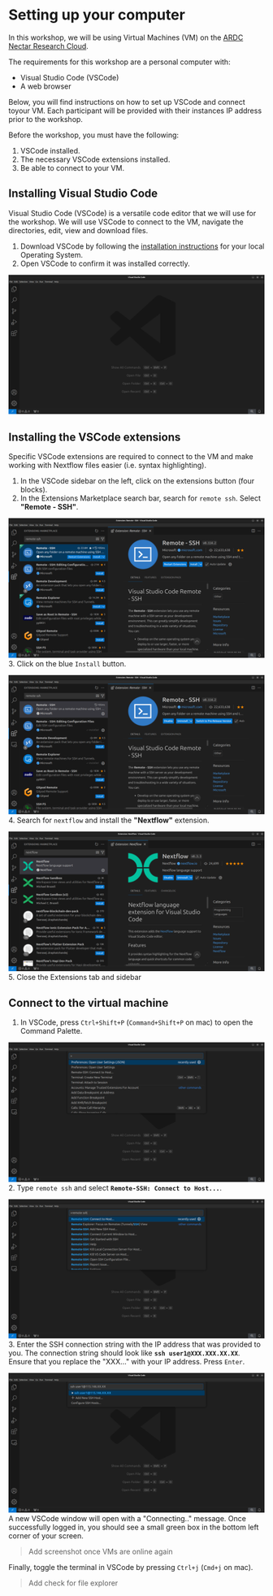 # Setting up your computer

In this workshop, we will be using Virtual Machines (VM) on the
[ARDC Nectar Research Cloud](https://ardc.edu.au/services/ardc-nectar-research-cloud/).

The requirements for this workshop are a personal computer with:

- Visual Studio Code (VSCode)
- A web browser

Below, you will find instructions on how to set up VSCode and connect toyour VM.
Each participant will be provided with their instances IP address prior
to the workshop.

Before the workshop, you must have the following:

1. VSCode installed.
2. The necessary VSCode extensions installed.
3. Be able to connect to your VM.  

## Installing Visual Studio Code

Visual Studio Code (VSCode) is a versatile code editor that we will use for the
workshop. We will use VSCode to connect to the VM, navigate the directories,
edit, view and download files. 

1. Download VSCode by following the 
[installation instructions](https://code.visualstudio.com/docs/setup/setup-overview)
for your local Operating System.  
2. Open VSCode to confirm it was installed correctly.  

![](img/vscode_0.png)

## Installing the VSCode extensions

Specific VSCode extensions are required to connect to the VM and make working
with Nextflow files easier (i.e. syntax highlighting).  

1. In the VSCode sidebar on the left, click on the extensions button (four
blocks).
2. In the Extensions Marketplace search bar, search for `remote ssh`. Select
**"Remote - SSH"**.

![](img/vscode_1.png)
3. Click on the blue `Install` button.

![](img/vscode_2.png)
4. Search for `nextflow` and install the **"Nextflow"** extension.  

![](img/vscode_3.png)
5. Close the Extensions tab and sidebar

## Connect to the virtual machine

1. In VSCode, press `Ctrl+Shift+P` (`Command+Shift+P` on mac) to open the Command Palette.  
 
![](img/ssh_0.png)
2. Type `remote ssh` and select **`Remote-SSH: Connect to Host...`**.

![](img/ssh_1.png)
3. Enter the SSH connection string with the IP address that was provided to you. The connection string should look like **`ssh user1@XXX.XXX.XX.XX`**. Ensure that you replace the "XXX..." with your IP address. Press `Enter`.

![](img/ssh_2.png)
A new VSCode window will open with a "Connecting.." message. Once successfully logged in, you should see a small green box in the bottom left corner of your screen.

> Add screenshot once VMs are online again

Finally, toggle the terminal in VSCode by pressing `Ctrl+j` (`Cmd+j` on mac).

> Add check for file explorer  
